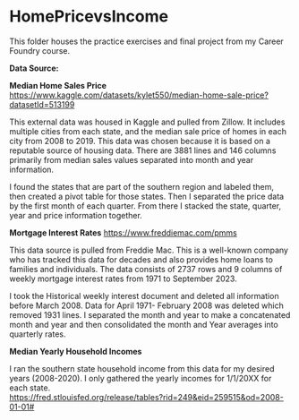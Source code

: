 # HomePricevsIncome
This folder houses the practice exercises and final project from my Career Foundry course. 

**Data Source:**

**Median Home Sales Price**
https://www.kaggle.com/datasets/kylet550/median-home-sale-price?datasetId=513199

This external data was housed in Kaggle and pulled from Zillow. It includes multiple cities from each state, and the median sale price of homes in each city from 2008 to 2019. This data was chosen because it is based on a reputable source of housing data. There are 3881 lines and 146 columns primarily from median sales values separated into month and year information.

I found the states that are part of the southern region and labeled them, then created a pivot table for those states. Then I separated the price data by the first month of each quarter.  From there I stacked the state, quarter, year and price information together.


**Mortgage Interest Rates**
https://www.freddiemac.com/pmms

This data source is pulled from Freddie Mac. This is a well-known company who has tracked this data for decades and also provides home loans to families and individuals. The data consists of 2737 rows and 9 columns of weekly mortgage interest rates from 1971 to September 2023.

I took the Historical weekly interest document and deleted all information before March 2008. Data for April 1971- February 2008 was deleted which removed 1931 lines. I separated the month and year to make a concatenated month and year and then consolidated the month and Year averages into quarterly rates.

**Median Yearly Household Incomes**

I ran the southern state household income from this data for my desired years (2008-2020). I only gathered the yearly incomes for 1/1/20XX for each state.  
https://fred.stlouisfed.org/release/tables?rid=249&eid=259515&od=2008-01-01#  

